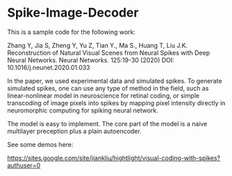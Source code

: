 # Spike-Image-Decoder

This is a sample code for the following work:

Zhang Y, Jia S, Zheng Y, Yu Z, Tian Y., Ma S., Huang T, Liu J.K. Reconstruction of Natural Visual Scenes from Neural Spikes with Deep Neural Networks. Neural Networks. 125:19-30 (2020) DOI: 10.1016/j.neunet.2020.01.033 

In the paper, we used experimental data and simulated spikes. To generate simulated spikes, one can use any type of method in the field, such as linear-nonlinear model in neuroscience for retinal coding, or simple transcoding of image pixels into spikes by mapping pixel intensity directly in neuromorphic computing for spiking neural network.

The model is easy to implement. The core part of the model is a naive multilayer preception plus a plain autoencoder. 

See some demos here: 

https://sites.google.com/site/jiankliu/hightlight/visual-coding-with-spikes?authuser=0

